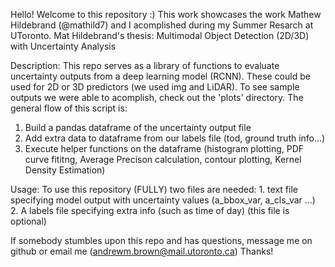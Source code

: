 Hello! Welcome to this repository :) 
This work showcases the work Mathew Hildebrand (@mathild7) and I acomplished during my Summer Resarch at UToronto. 
Mat Hildebrand's thesis: Multimodal Object Detection (2D/3D) with Uncertainty Analysis


Description: This repo serves as a library of functions to evaluate uncertainty outputs from a deep learning model (RCNN). These could be used for 2D or 3D predictors (we used img and LiDAR). To see sample outputs we were able to acomplish, check out the 'plots' directory. 
The general flow of this script is:
1. Build a pandas dataframe of the uncertainty output file 
2. Add extra data to dataframe from our labels file (tod, ground truth info...)
3. Execute helper functions on the dataframe (histogram plotting, PDF curve fititng, Average Precison calculation, contour plotting, Kernel Density Estimation)

Usage: To use this repository (FULLY) two files are needed:
        1. text file specifying model output with uncertainty values (a_bbox_var, a_cls_var ...) 
        2. A labels file specifying extra info (such as time of day) (this file is optional) 
       

If somebody stumbles upon this repo and has questions, message me on github or email me (andrewm.brown@mail.utoronto.ca) 
Thanks! 
